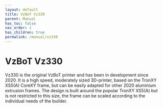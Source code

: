 ```yaml
---
layout: default
title: VzBoT Vz330
parent: Manual
has_toc: false
nav_order: 1
has_children: true
permalink: /manual/vz330
---
```


# VzBoT Vz330

Vz330 is the original VzBoT printer and has been in development since 2020. It is a high
speed, moderately sized 3D-printer, based on the TronXY XS5(A) CoreXY frame, but can be
easily adapted for other 2020 aluminium extrusion frames. The design is built around the
popular TronXY XS5(A) but is not restricted to this size, the frame can be scaled
according to the individual needs of the builder.
